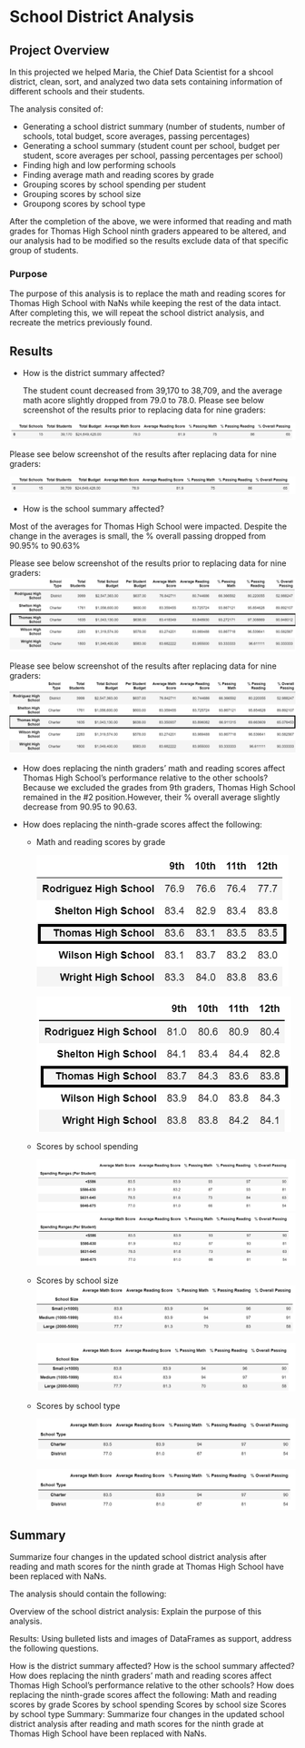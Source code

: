 # School District Analysis

## Project Overview
In this projected we helped Maria, the Chief Data Scientist for a shcool district, clean, sort, and analyzed two data sets containing information of different schools and their students. 

The analysis consited of:

- Generating a school district summary (number of students, number of schools, total budget, score averages, passing percentages)
- Generating a school summary (student count per school, budget per student, score averages per school, passing percentages per school)
- Finding high and low performing schools 
- Finding average math and reading scores by grade
- Grouping scores by school spending per student
- Grouping scores by school size
- Groupong scores by school type

After the completion of the above, we were informed that reading and math grades for Thomas High School ninth graders appeared to be altered, and our analysis had to be modified so the results exclude data of that specific group of students.

### Purpose

The purpose of this analysis is to replace the math and reading scores for Thomas High School with NaNs while keeping the rest of the data intact. After completing this, we will repeat the school district analysis, and recreate the metrics previously found.

## Results

- How is the district summary affected?

  The student count decreased from 39,170 to 38,709, and the average math acore slightly dropped from 79.0 to 78.0.
  Please see below screenshot of the results prior to replacing data for nine graders:

![](Resources/District_analysis_original.PNG)


Please see below screenshot of the results after replacing data for nine graders:

![](Resources/District_analysis_nan.PNG)


- How is the school summary affected?

Most of the averages for Thomas High School were impacted. Despite the change in the averages is small, the % overall passing dropped from 90.95% to 90.63%

Please see below screenshot of the results prior to replacing data for nine graders:
  ![](Resources/School_summary_original.png)

Please see below screenshot of the results after replacing data for nine graders:
  ![](Resources/School_summary_nan.png)

- How does replacing the ninth graders’ math and reading scores affect Thomas High School’s performance relative to the other schools?
  Because we excluded the grades from 9th graders, Thomas High School remained in the #2 position.However, their % overall average slightly decrease from 90.95 to 90.63.
  
- How does replacing the ninth-grade scores affect the following:
  - Math and reading scores by grade
    
    ![](Resources/mathbygrade_nan.png)
    
    ![](Resources/readingbygrade_nan.png)
    
  - Scores by school spending
    
    ![](Resources/School_spending_original.PNG)
    ![](Resources/School_spending_nan.PNG)


  - Scores by school size
    ![](Resources/School_size_original.PNG)
    
    ![](Resources/School_size_nan.PNG)


  - Scores by school type


    ![](Resources/School_type_nan.PNG)
    
    ![](Resources/School_type_nan.PNG)


## Summary

Summarize four changes in the updated school district analysis after reading and math scores for the ninth grade at Thomas High School have been replaced with NaNs.



The analysis should contain the following:

Overview of the school district analysis: Explain the purpose of this analysis.

Results: Using bulleted lists and images of DataFrames as support, address the following questions.

How is the district summary affected?
How is the school summary affected?
How does replacing the ninth graders’ math and reading scores affect Thomas High School’s performance relative to the other schools?
How does replacing the ninth-grade scores affect the following:
Math and reading scores by grade
Scores by school spending
Scores by school size
Scores by school type
Summary: Summarize four changes in the updated school district analysis after reading and math scores for the ninth grade at Thomas High School have been replaced with NaNs.
